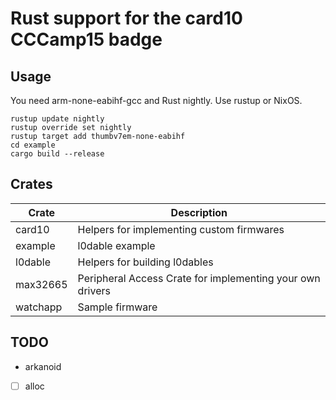 # Rust support for the card10 CCCamp15 badge

## Usage

You need arm-none-eabihf-gcc and Rust nightly. Use rustup or NixOS.

```shell
rustup update nightly
rustup override set nightly
rustup target add thumbv7em-none-eabihf
cd example
cargo build --release
```

## Crates

| Crate    | Description                                               |
| ----     | ---                                                       |
| card10   | Helpers for implementing custom firmwares                 |
| example  | l0dable example                                           |
| l0dable  | Helpers for building l0dables                             |
| max32665 | Peripheral Access Crate for implementing your own drivers |
| watchapp | Sample firmware                                           |

## TODO

- arkanoid
- [ ] alloc

